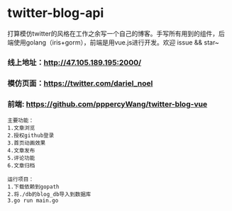 # twitter-blog-api

打算模仿twitter的风格在工作之余写一个自己的博客。手写所有用到的组件，后端使用golang（iris+gorm），前端是用vue.js进行开发。欢迎 issue && star~

### 线上地址：http://47.105.189.195:2000/

### 模仿页面：https://twitter.com/dariel_noel 

### 前端: https://github.com/pppercyWang/twitter-blog-vue

```
主要功能：
1.文章浏览
2.授权github登录
3.首页动画效果
4.文章发布
5.评论功能
6.文章归档
```
```
运行项目：
1.下载依赖到gopath
2.将./db的blog_db导入到数据库
3.go run main.go
```



